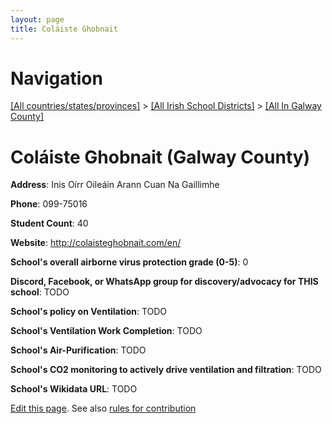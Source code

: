 ```yaml
---
layout: page
title: Coláiste Ghobnait
---
```

# Navigation

[[All countries/states/provinces]](../../..) > [[All Irish School Districts]](../..) > [[All In Galway County]](..)

# Coláiste Ghobnait (Galway County)

**Address**: Inis Oírr Oileáin Arann Cuan Na Gaillimhe

**Phone**: 099-75016

**Student Count**: 40

**Website**: <http://colaisteghobnait.com/en/>

**School's overall airborne virus protection grade (0-5)**: 0

**Discord, Facebook, or WhatsApp group for discovery/advocacy for THIS school**: TODO

**School's policy on Ventilation**: TODO

**School's Ventilation Work Completion**: TODO

**School's Air-Purification**: TODO

**School's CO2 monitoring to actively drive ventilation and filtration**: TODO

**School's Wikidata URL**: TODO


[Edit this page](https://github.com/ventilate-schools/Ireland/edit/main/./Galway_County/Coláiste_Ghobnait.md). See also [rules for contribution](../../../contribution-rules/)